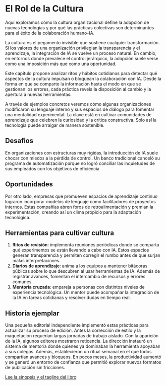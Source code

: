 # El Rol de la Cultura

Aquí exploramos cómo la cultura organizacional define la adopción de nuevas tecnologías y por qué las prácticas colectivas son determinantes para el éxito de la colaboración humano-IA.

La cultura es el pegamento invisible que sostiene cualquier transformación. Si los valores de una organización privilegian la transparencia y el aprendizaje, la integración de IA se vuelve un proceso natural. En cambio, en entornos donde prevalece el control jerárquico, la adopción suele verse como una imposición más que como una oportunidad.

Este capítulo propone analizar ritos y hábitos cotidianos para detectar qué aspectos de la cultura impulsan o bloquean la colaboración con IA. Desde la forma en que se comparte la información hasta el modo en que se gestionan los errores, cada práctica revela la disposición al cambio y la apertura a nuevas herramientas.

A través de ejemplos concretos veremos cómo algunas organizaciones modificaron su lenguaje interno y sus espacios de diálogo para fomentar una mentalidad experimental. La clave está en cultivar comunidades de aprendizaje que celebren la curiosidad y la crítica constructiva. Solo así la tecnología puede arraigar de manera sostenible.

## Desafios

En organizaciones con estructuras muy rígidas, la introducción de IA suele chocar con miedos a la pérdida de control. Un banco tradicional canceló su programa de automatización porque no logró conciliar las inquietudes de sus empleados con los objetivos de eficiencia.

## Oportunidades

Por otro lado, empresas que promueven espacios de aprendizaje continuo lograron incorporar modelos de lenguaje como facilitadores de proyectos internos. Estas compañías abren foros de retroalimentación y premian la experimentación, creando así un clima propicio para la adaptación tecnológica.

## Herramientas para cultivar cultura

1. **Ritos de revisión**: implementa reuniones periódicas donde se comparta qué
   experimentos se están llevando a cabo con IA. Estos espacios generan
   transparencia y permiten corregir el rumbo antes de que surjan malas
   interpretaciones.
2. **Diarios de aprendizaje**: anima a los equipos a mantener bitácoras públicas
   sobre lo que descubren al usar herramientas de IA. Además de registrar
   avances, fomentan el intercambio de recursos y errores comunes.
3. **Mentoría cruzada**: empareja a personas con distintos niveles de experiencia
   tecnológica. Un mentor puede acompañar la integración de la IA en tareas
   cotidianas y resolver dudas en tiempo real.

## Historia ejemplar

Una pequeña editorial independiente implementó estas prácticas para actualizar su
proceso de edición. Antes la corrección de estilo y la maquetación requerían
largas jornadas de trabajo aislado. Con la aparición de la IA, algunos editores
mostraron reticencia. La dirección instauró un sistema de mentoría donde quienes
ya dominaban la herramienta apoyaban a sus colegas. Además, establecieron un
ritual semanal en el que todos compartían avances y bloqueos. En pocos meses, la
productividad aumentó y se generó un entorno de confianza que permitió explorar
nuevos formatos de publicación sin fricciones.

[Lee la sinopsis y el tagline del libro](../libro_tagline_sinopsis.md)

